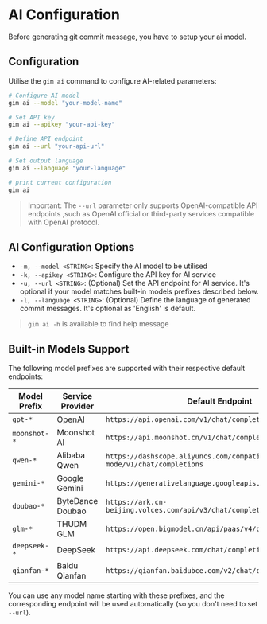 # AI Configuration

Before generating git commit message, you have to setup your ai model.

## Configuration

Utilise the `gim ai` command to configure AI-related parameters:

```bash
# Configure AI model
gim ai --model "your-model-name"

# Set API key
gim ai --apikey "your-api-key"

# Define API endpoint
gim ai --url "your-api-url"

# Set output language
gim ai --language "your-language"

# print current configuration
gim ai
```

> Important: The `--url` parameter only supports OpenAI-compatible API endpoints ,such as OpenAI official or third-party services compatible with OpenAI protocol.

## AI Configuration Options

- `-m, --model <STRING>`: Specify the AI model to be utilised
- `-k, --apikey <STRING>`: Configure the API key for AI service
- `-u, --url <STRING>`: (Optional) Set the API endpoint for AI service. It's optional if your model matches built-in models prefixes described below.
- `-l, --language <STRING>`: (Optional) Define the language of generated commit messages. It's optional as 'English' is default.

> `gim ai -h` is available to find help message

## Built-in Models Support

The following model prefixes are supported with their respective default endpoints:

| Model Prefix   | Service Provider | Default Endpoint |
|----------------|------------------|------------------|
| `gpt-*`       | OpenAI           | `https://api.openai.com/v1/chat/completions` |
| `moonshot-*`  | Moonshot AI      | `https://api.moonshot.cn/v1/chat/completions` |
| `qwen-*`      | Alibaba Qwen     | `https://dashscope.aliyuncs.com/compatible-mode/v1/chat/completions` |
| `gemini-*`    | Google Gemini    | `https://generativelanguage.googleapis.com/v1beta/openai/` |
| `doubao-*`    | ByteDance Doubao | `https://ark.cn-beijing.volces.com/api/v3/chat/completions` |
| `glm-*`       | THUDM GLM        | `https://open.bigmodel.cn/api/paas/v4/chat/completions` |
| `deepseek-*`  | DeepSeek         | `https://api.deepseek.com/chat/completions` |
| `qianfan-*`   | Baidu Qianfan    | `https://qianfan.baidubce.com/v2/chat/completions` |

You can use any model name starting with these prefixes, and the corresponding endpoint will be used automatically (so you don't need to set `--url`).
